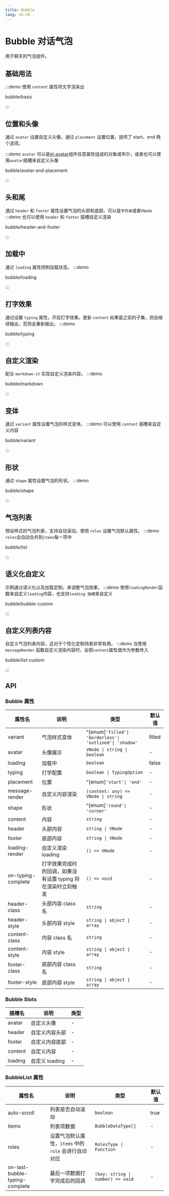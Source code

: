 ```yaml
---
title: Bubble
lang: zh-CN
---
```


# Bubble 对话气泡

用于聊天的气泡组件。

## 基础用法

:::demo 使用 `content` 属性将文字渲染出

bubble/basic

:::

## 位置和头像

通过 `avatar` 设置自定义头像，通过 `placement` 设置位置，提供了 start、end 两个选项。

:::demo `avatar` 可以是[el-avatar](https://element-plus.org/zh-CN/component/avatar.html)组件任意属性组成的对象或布尔，或者也可以使用`avatar`插槽来自定义头像

bubble/avatar-and-placement

:::

## 头和尾

通过 `header` 和 `footer` 属性设置气泡的头部和底部。可以是`字符串`或者`VNode`
:::demo 也可以使用 `header` 和 `footer` 插槽自定义渲染

bubble/header-and-footer

:::

## 加载中

通过 `loading` 属性控制加载状态。
:::demo

bubble/loading

:::

## 打字效果

通过设置 `typing` 属性，开启打字效果。更新 `content` 如果是之前的子集，则会继续输出，否则会重新输出。
:::demo

bubble/typing

:::

## 自定义渲染

配合 `markdown-it` 实现自定义渲染内容。
:::demo

bubble/markdown

:::

## 变体

通过 `variant` 属性设置气泡的样式变体。
:::demo 可以使用 `content` 插槽来自定义内容

bubble/variant

:::

## 形状

通过 `shape` 属性设置气泡的形状。
:::demo

bubble/shape

:::

## 气泡列表

预设样式的气泡列表，支持自动滚动。使用 `roles` 设置气泡默认属性。
:::demo `roles`会自动合并到`items`每一项中

bubble/list

:::

## 语义化自定义

示例通过语义化以及加载定制，来调整气泡效果。
:::demo 使用`loadingRender`函数来自定义`loading`内容，也支持`loading 插槽`来自定义

bubble/bubble-custom

:::

## 自定义列表内容

自定义气泡列表内容，这对于个性化定制场景非常有用。
:::demo 当使用`messageRender` 函数自定义渲染内容时，会把`content`属性值作为参数传入

bubble/list-custom

:::

## API

### Bubble 属性

| 属性名             | 说明                                                         | 类型                                                     | 默认值 |
| ------------------ | ------------------------------------------------------------ | -------------------------------------------------------- | ------ |
| variant            | 气泡样式变体                                                 | ^[enum]`'filled'\| 'borderless'\| 'outlined'\| 'shadow'` | filled |
| avatar             | 头像展示                                                     | `VNode \| string \| boolean`                             | -      |
| loading            | 加载中                                                       | `boolean`                                                | false  |
| typing             | 打字配置                                                     | `boolean \| TypingOption`                                | -      |
| placement          | 位置                                                         | ^[enum]`'start'\| 'end'`                                 | -      |
| message-render     | 自定义内容渲染                                               | `(content: any) => VNode \| string`                      | -      |
| shape              | 形状                                                         | ^[enum]`'round'\| 'corner'`                              | -      |
| content            | 内容                                                         | `string`                                                 | -      |
| header             | 头部内容                                                     | `string \| VNode`                                        | -      |
| footer             | 底部内容                                                     | `string \| VNode`                                        | -      |
| loading-render     | 自定义渲染 loading                                           | `() => VNode`                                            | -      |
| on-typing-complete | 打字效果完成时的回调，如果没有设置 typing 将在渲染时立刻触发 | `() => void`                                             | -      |
| header-class       | 头部内容 class 名                                            | `string`                                                 | -      |
| header-style       | 头部内容 style                                               | `string \| object \| array`                              | -      |
| content-class      | 内容 class 名                                                | `string`                                                 | -      |
| content-style      | 内容 style                                                   | `string \| object \| array`                              | -      |
| footer-class       | 底部内容 class 名                                            | `string`                                                 | -      |
| footer-style       | 底部内容 style                                               | `string \| object \| array`                              | -      |

### Bubble Slots

| 插槽名  | 说明           | 类型 |
| ------- | -------------- | ---- |
| avatar  | 自定义头像     | -    |
| header  | 自定义内容头部 | -    |
| footer  | 自定义内容底部 | -    |
| content | 自定义内容     | -    |
| loading | 自定义 loading | -    |

### BubbleList 属性

| 属性名                         | 说明                                                 | 类型                              | 默认值 |
| ------------------------------ | ---------------------------------------------------- | --------------------------------- | ------ |
| auto-scroll                    | 列表是否自动滚动                                     | `boolean`                         | true   |
| items                          | 列表项数据                                           | `BubbleDataType[]`                | -      |
| roles                          | 设置气泡默认属性，`items` 中的 `role` 会进行自动对应 | `RolesType \| Function`           | -      |
| on-last-bubble-typing-complete | 最后一项数据打字完成后的回调                         | `(key: string \| number) => void` | -      |
